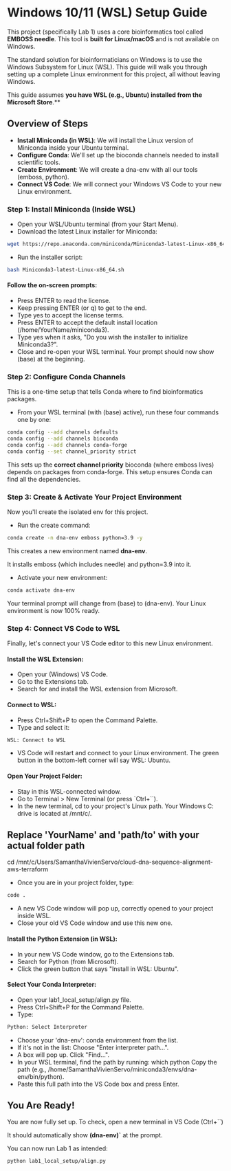 # Windows 10/11 (WSL) Setup Guide

This project (specifically Lab 1) uses a core bioinformatics tool called **EMBOSS needle**. This tool is **built for Linux/macOS** and is not available on Windows.

The standard solution for bioinformaticians on Windows is to use the Windows Subsystem for Linux (WSL). This guide will walk you through setting up a complete Linux environment for this project, all without leaving Windows.


This guide assumes **you have WSL (e.g., Ubuntu) installed from the Microsoft Store**.**

## Overview of Steps
- **Install Miniconda (in WSL)**: We will install the Linux version of Miniconda inside your Ubuntu terminal.
- **Configure Conda**: We'll set up the bioconda channels needed to install scientific tools.
- **Create Environment**: We will create a dna-env with all our tools (emboss, python).
- **Connect VS Code**: We will connect your Windows VS Code to your new Linux environment.

### Step 1: Install Miniconda (Inside WSL)
- Open your WSL/Ubuntu terminal (from your Start Menu).
- Download the latest Linux installer for Miniconda:
```Bash
wget https://repo.anaconda.com/miniconda/Miniconda3-latest-Linux-x86_64.sh
```
- Run the installer script:
```Bash
bash Miniconda3-latest-Linux-x86_64.sh
```

#### Follow the on-screen prompts:
- Press ENTER to read the license.
- Keep pressing ENTER (or q) to get to the end.
- Type yes to accept the license terms.
- Press ENTER to accept the default install location (/home/YourName/miniconda3).
- Type yes when it asks, "Do you wish the installer to initialize Miniconda3?".
- Close and re-open your WSL terminal. Your prompt should now show (base) at the beginning.

### Step 2: Configure Conda Channels
This is a one-time setup that tells Conda where to find bioinformatics packages.

- From your WSL terminal (with (base) active), run these four commands one by one:
```Bash
conda config --add channels defaults
conda config --add channels bioconda
conda config --add channels conda-forge
conda config --set channel_priority strict
```

This sets up the **correct channel priority** bioconda (where emboss lives) depends on packages from conda-forge. This setup ensures Conda can find all the dependencies.

### Step 3: Create & Activate Your Project Environment

Now you'll create the isolated env for this project.

- Run the create command:
```Bash
conda create -n dna-env emboss python=3.9 -y
```

This creates a new environment named **dna-env**.

It installs emboss (which includes needle) and python=3.9 into it.

- Activate your new environment:
```Bash
conda activate dna-env
```
Your terminal prompt will change from (base) to (dna-env). Your Linux environment is now 100% ready.

### Step 4: Connect VS Code to WSL

Finally, let's connect your VS Code editor to this new Linux environment.

#### Install the WSL Extension:
- Open your (Windows) VS Code.
- Go to the Extensions tab.
- Search for and install the WSL extension from Microsoft.

#### Connect to WSL:
- Press Ctrl+Shift+P to open the Command Palette.
- Type and select it:
```Bash
WSL: Connect to WSL
```
- VS Code will restart and connect to your Linux environment. The green button in the bottom-left corner will say WSL: Ubuntu.

#### Open Your Project Folder:
- Stay in this WSL-connected window.
- Go to Terminal > New Terminal (or press `Ctrl+``).
- In the new terminal, cd to your project's Linux path. Your Windows C: drive is located at /mnt/c/.

## Replace 'YourName' and 'path/to' with your actual folder path
cd /mnt/c/Users/SamanthaVivienServo/cloud-dna-sequence-alignment-aws-terraform
- Once you are in your project folder, type:

```Bash
code .
```

- A new VS Code window will pop up, correctly opened to your project inside WSL.
- Close your old VS Code window and use this new one.

#### Install the Python Extension (in WSL):
- In your new VS Code window, go to the Extensions tab.
- Search for Python (from Microsoft).
- Click the green button that says "Install in WSL: Ubuntu".

#### Select Your Conda Interpreter:
- Open your lab1_local_setup/align.py file.
- Press Ctrl+Shift+P for the Command Palette.
- Type:
```Bash
Python: Select Interpreter
```

- Choose your 'dna-env': conda environment from the list.
- If it's not in the list:
Choose "Enter interpreter path...".
- A box will pop up. Click "Find...".
- In your WSL terminal, find the path by running: which python
Copy the path (e.g., /home/SamanthaVivienServo/miniconda3/envs/dna-env/bin/python).
- Paste this full path into the VS Code box and press Enter.


## You Are Ready! 
You are now fully set up. To check, open a new terminal in VS Code (Ctrl+\``\)

It should automatically show **(dna-env)`** at the prompt.

You can now run Lab 1 as intended:
```Bash
python lab1_local_setup/align.py
```